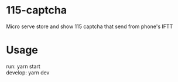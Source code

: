 # 115-captcha

Micro serve store and show 115 captcha that send from phone's IFTT

# Usage

run: yarn start  
develop: yarn dev
